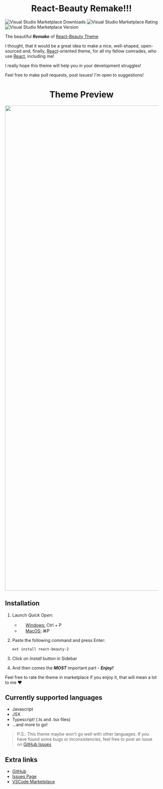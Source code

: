 <h1 align="center">React-Beauty Remake!!!</h1>

![Visual Studio Marketplace Downloads](https://img.shields.io/visual-studio-marketplace/d/ImpendingDoom28.react-beauty-2?color=0d6a7a&label=Downloads)
![Visual Studio Marketplace Rating](https://img.shields.io/visual-studio-marketplace/r/ImpendingDoom28.react-beauty-2?style=flat-square&label=Rating)
![Visual Studio Marketplace Version](https://img.shields.io/visual-studio-marketplace/v/ImpendingDoom28.react-beauty-2?color=673dfd&label=Version)

The beautiful ***Remake*** of [React-Beauty Theme](https://marketplace.visualstudio.com/items?itemName=ImpendingDoom.react-beauty-theme "React-Beauty \"The First\" on Marketplace")

I thought, that it would be a great idea to make a nice, well-shaped, open-sourced 
and, finally, [React][1]-oriented theme, for all my fellow comrades, who use [React][1], including me!

I really hope this theme will help you in your development struggles!

Feel free to make pull requests, post issues! I'm open to suggestions!

<h1 align="center">Theme Preview</h1>
<p align="center"><img width="1600px" src="https://i.ibb.co/bb6WLjd/2022-07-25-004157.png" /></p>

## Installation

1) Launch *Quick Open*:
	- <img src="https://www.microsoft.com/favicon.ico" width=16 height=16/> <a href="https://code.visualstudio.com/shortcuts/keyboard-shortcuts-windows.pdf">Windows:</a> Ctrl + P
	- <img src="https://developer.apple.com/favicon.ico" width=16 height=16 /> <a href="https://code.visualstudio.com/shortcuts/keyboard-shortcuts-macos.pdf">MacOS:</a> ⌘P

2) Paste the following command and press Enter:
	```bash
	ext install react-beauty-2
	```
3) Click on *Install* button in Sidebar
4) And then comes the ***MOST*** important part - ***Enjoy!***

Feel free to rate the theme in marketplace if you enjoy it, that will mean a lot to me ❤️

## Currently supported languages
- Javascript
- JSX
- Typescript! (.ts and .tsx files)
- ...and more to go!

> P.S.: This theme maybe won't go well with other languages. If you have found some bugs or inconsistencies, feel free to post an issue on [GitHub Issues][2]
## Extra links

- [GitHub](https://github.com/ImpendingDoom28/react-beauty-2.0 "Theme repository")
- [Issues Page][2]
- [VSCode Marketplace](https://marketplace.visualstudio.com/items?itemName=ImpendingDoom28.react-beauty-2&ssr=false#overview "Theme on Marketplace")

[1]: https://reactjs.org/ "React Official documentation"
[2]: https://github.com/ImpendingDoom28/react-beauty-2.0/issues "GitHub Issues"